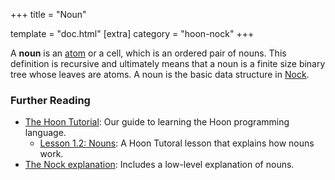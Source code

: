 +++
title = "Noun"

template = "doc.html"
[extra]
category = "hoon-nock"
+++

A **noun** is an [atom](../atom) or a cell, which is an ordered pair of nouns. This definition is recursive and ultimately means that a noun is a finite size binary tree whose leaves are atoms. A noun is the basic data structure in [Nock](../nock).

### Further Reading

- [The Hoon Tutorial](@/docs/tutorials/hoon/hoon-school/_index.md): Our guide to learning the Hoon programming language.
  - [Lesson 1.2: Nouns](@/docs/tutorials/hoon/hoon-school/nouns.md): A Hoon Tutoral lesson that explains how nouns work.
- [The Nock explanation](@/docs/tutorials/nock/_index.md): Includes a low-level explanation of nouns.

